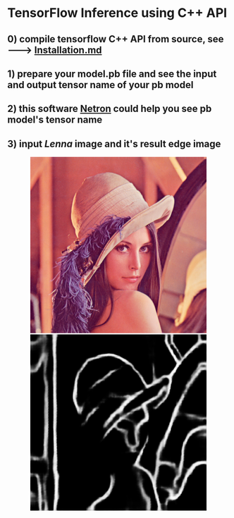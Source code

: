 # TensorFlow Inference using C++ API

## 0) compile tensorflow C++ API from source, see ---> [Installation.md](Installation.md) 

## 1) prepare your model.pb file and see the input and output tensor name of your pb model

## 2) this software [Netron](https://github.com/lutzroeder/netron) could help you see pb model's tensor name

## 3) input ***Lenna*** image and it's result edge image   

<p align="middle">
  <img src="Lenna.png" width="400" />
  <img src="edge_map.jpg" width="400" /> 
</p>

